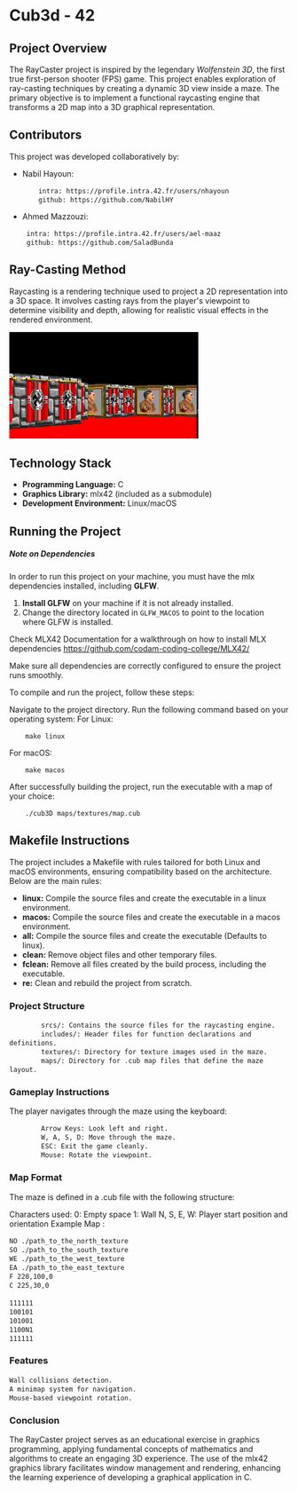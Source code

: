 
# Cub3d - 42

## Project Overview

The RayCaster project is inspired by the legendary *Wolfenstein 3D*, the first true first-person shooter (FPS) game. This project enables exploration of ray-casting techniques by creating a dynamic 3D view inside a maze. The primary objective is to implement a functional raycasting engine that transforms a 2D map into a 3D graphical representation.

## Contributors

This project was developed collaboratively by:
	

 - Nabil Hayoun:

	  
	       intra: https://profile.intra.42.fr/users/nhayoun
	       github: https://github.com/NabilHY
	

 - Ahmed Mazzouzi:

		intra: https://profile.intra.42.fr/users/ael-maaz
		github: https://github.com/SaladBunda

## Ray-Casting Method

Raycasting is a rendering technique used to project a 2D representation into a 3D space. It involves casting rays from the player's viewpoint to determine visibility and depth, allowing for realistic visual effects in the rendered environment.

![Alt Text](./maps/screencast.gif)

## Technology Stack

- **Programming Language:** C
- **Graphics Library:** mlx42 (included as a submodule)
- **Development Environment:** Linux/macOS

## Running the Project

##### Note on Dependencies

In order to run this project on your machine, you must have the mlx dependencies installed, including **GLFW**. 

1. **Install GLFW** on your machine if it is not already installed.
2. Change the directory located in `GLFW_MACOS` to point to the location where GLFW is installed.

Check MLX42 Documentation for a walkthrough on how to install MLX dependencies
	https://github.com/codam-coding-college/MLX42/

Make sure all dependencies are correctly configured to ensure the project runs smoothly.


To compile and run the project, follow these steps:

Navigate to the project directory.
Run the following command based on your operating system:
For Linux:
   

	    make linux

For macOS:

	    make macos

After successfully building the project, run the executable with a map of your choice:

		./cub3D maps/textures/map.cub

## Makefile Instructions

The project includes a Makefile with rules tailored for both Linux and macOS environments, ensuring compatibility based on the architecture. Below are the main rules:

- **linux:** Compile the source files and create the executable in a linux environment.
- **macos:** Compile the source files and create the executable in a macos environment.
- **all:** Compile the source files and create the executable (Defaults to linux).
- **clean:** Remove object files and other temporary files.
- **fclean:** Remove all files created by the build process, including the executable.
- **re:** Clean and rebuild the project from scratch.


### Project Structure

			srcs/: Contains the source files for the raycasting engine.
			includes/: Header files for function declarations and definitions.
			textures/: Directory for texture images used in the maze.
			maps/: Directory for .cub map files that define the maze layout.

### Gameplay Instructions

The player navigates through the maze using the keyboard:

			Arrow Keys: Look left and right.
			W, A, S, D: Move through the maze.
			ESC: Exit the game cleanly.
			Mouse: Rotate the viewpoint.


### Map Format

The maze is defined in a .cub file with the following structure:

Characters used:
0: Empty space
1: Wall
N, S, E, W: Player start position and orientation
Example Map :

    NO ./path_to_the_north_texture
    SO ./path_to_the_south_texture
    WE ./path_to_the_west_texture
    EA ./path_to_the_east_texture
    F 220,100,0
    C 225,30,0

    111111
    100101
    101001
    1100N1
    111111


### Features

	Wall collisions detection.
	A minimap system for navigation.
	Mouse-based viewpoint rotation.

### Conclusion

The RayCaster project serves as an educational exercise in graphics programming, applying fundamental concepts of mathematics and algorithms to create an engaging 3D experience. The use of the mlx42 graphics library facilitates window management and rendering, enhancing the learning experience of developing a graphical application in C.

